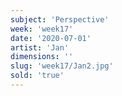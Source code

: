 ```yaml
---
subject: 'Perspective'
week: 'week17'
date: '2020-07-01'
artist: 'Jan'
dimensions: ''
slug: 'week17/Jan2.jpg'
sold: 'true'
---
```


